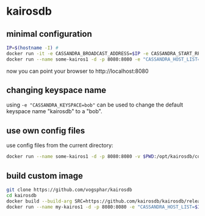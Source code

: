 # kairosdb

## minimal configuration

``` bash
IP=$(hostname -I) # 
docker run -it -e CASSANDRA_BROADCAST_ADDRESS=$IP -e CASSANDRA_START_RPC=true -p 9160:9160  --name some-cassandra1 cassandra
docker run --name some-kairos1 -d -p 8080:8080 -e "CASSANDRA_HOST_LIST=$IP" vogsphar/kairosdb
```

now you can point your browser to http://localhost:8080

## changing keyspace name

using `-e "CASSANDRA_KEYSPACE=bob"` can be used to change the default keyspace name "kairosdb" to a "bob".

## use own config files

use config files from the current directory:

``` bash
docker run --name some-kairos1 -d -p 8080:8080 -v $PWD:/opt/kairosdb/conf vogsphar/kairosdb
```


## build custom image
``` bash
git clone https://github.com/vogsphar/kairosdb
cd kairosdb
docker build --build-arg SRC=https://github.com/kairosdb/kairosdb/releases/download/v1.1.1/kairosdb-x.x.x-x.tar.gz -t my-kairosdb -f Dockerfile.kairosdb .
docker run --name my-kairos1 -d -p 8080:8080 -e "CASSANDRA_HOST_LIST=$IP" my-kairosdb
```
